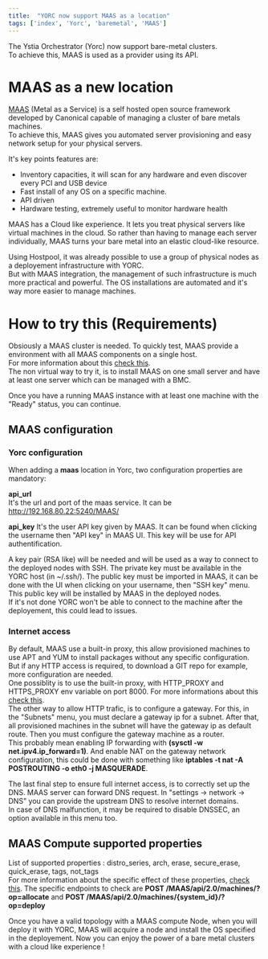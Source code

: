 ```yaml
---
title:  "YORC now support MAAS as a location"
tags: ['index', 'Yorc', 'baremetal', 'MAAS']
---
```


The Ystia Orchestrator (Yorc) now support bare-metal clusters.  
To achieve this, MAAS is used as a provider using its API.

# MAAS as a new location

[MAAS](https://maas.io/) (Metal as a Service) is a self hosted open source framework developed by Canonical capable of managing a cluster of bare metals machines.  
To achieve this, MAAS gives you automated server provisioning and easy network setup for your physical servers.  

It's key points features are: 
- Inventory capacities, it will scan for any hardware and even discover every PCI and USB device
- Fast install of any OS on a specific machine.
- API driven 
- Hardware testing, extremely useful to monitor hardware health

MAAS has a Cloud like experience. It lets you treat physical servers like virtual machines in the cloud. So rather than having to manage each server individually, MAAS turns your bare metal into an elastic cloud-like resource.

Using Hostpool, it was already possible to use a group of physical nodes as a deployement infrastructure with YORC.  
But with MAAS integration, the management of such infrastructure is much more practical and powerful. The OS installations are automated and it's way more easier to manage machines.   

# How to try this (Requirements)
Obsiously a MAAS cluster is needed. To quickly test, MAAS provide a environment with all MAAS components on a single host.  
For more information about this [check this](https://maas.io/docs/snap/2.9/ui/installation).  
The non virtual way to try it, is to install MAAS on one small server and have at least one server which can be managed with a BMC.  

Once you have a running MAAS instance with at least one machine with the "Ready" status, you can continue.  

## MAAS configuration
### Yorc configuration
When adding a **maas** location in Yorc, two configuration properties are mandatory:  

**api_url**  
It's the url and port of the maas service. It can be http://192.168.80.22:5240/MAAS/

**api_key**
It's the user API key given by MAAS. It can be found when clicking the username then "API key" in MAAS UI. This key will be use for API authentification.  

A key pair (RSA like) will be needed and will be used as a way to connect to the deployed nodes with SSH. The private key must be available in the YORC host (in ~/.ssh/). The public key must be imported in MAAS, it can be done with the UI when clicking on your username, then "SSH key" menu. This public key will be installed by MAAS in the deployed nodes.  
If it's not done YORC won't be able to connect to the machine after the deployement, this could lead to issues.  

### Internet access
By default, MAAS use a built-in proxy, this allow provisioned machines to use APT and YUM to install packages without any specific configuration.      
But if any HTTP access is required, to download a GIT repo for example, more configuration are needed.  
One possiblity is to use the built-in proxy, with HTTP_PROXY and HTTPS_PROXY env variable on port 8000. For more informations about this [check this](https://maas.io/docs/snap/2.9/ui/proxy).  
The other way to allow HTTP trafic, is to configure a gateway. For this, in the "Subnets" menu, you must declare a gateway ip for a subnet. 
After that, all provisioned machines in the subnet will have the gateway ip as default route. Then you must configure the gateway machine as a router.    
This probably mean enabling IP forwarding with **(sysctl -w net.ipv4.ip_forward=1)**. And enable NAT on the gateway network configuration, this could be done with something like **iptables -t nat -A POSTROUTING -o eth0 -j MASQUERADE**. 

The last final step to ensure full internet access, is to correctly set up the DNS. MAAS server can forward DNS request. In "settings -> network -> DNS" you can provide the upstream DNS to resolve internet domains.  
In case of DNS malfunction, it may be required to disable DNSSEC, an option available in this menu too.  

## MAAS Compute supported properties
List of supported properties : distro_series, arch, erase, secure_erase, quick_erase, tags, not_tags  
For more information about the specific effect of these properties, [check this](https://maas.io/docs/api). The specific endpoints to check are **POST /MAAS/api/2.0/machines/?op=allocate** and **POST /MAAS/api/2.0/machines/{system_id}/?op=deploy**

Once you have a valid topology with a MAAS compute Node, when you will deploy it with YORC, MAAS will acquire a node and install the OS specified in the deployement. Now you can enjoy the power of a bare metal clusters with a cloud like experience !   

